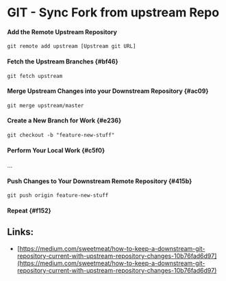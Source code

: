 # GIT - Sync Fork from upstream Repo

#### Add the Remote Upstream Repository

```
git remote add upstream [Upstream git URL]
```

#### Fetch the Upstream Branches {#bf46}

```
git fetch upstream
```

#### Merge Upstream Changes into your Downstream Repository {#ac09}

```
git merge upstream/master
```

#### Create a New Branch for Work {#e236}

```
git checkout -b "feature-new-stuff"
```

#### Perform Your Local Work {#c5f0}

...

#### Push Changes to Your Downstream Remote Repository {#415b}

```
git push origin feature-new-stuff
```

#### Repeat {#f152}



## Links:

* [https://medium.com/sweetmeat/how-to-keep-a-downstream-git-repository-current-with-upstream-repository-changes-10b76fad6d97](https://medium.com/sweetmeat/how-to-keep-a-downstream-git-repository-current-with-upstream-repository-changes-10b76fad6d97)



